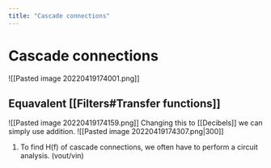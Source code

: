 ```yaml
---
title: "Cascade connections"
---
```

# Cascade connections
![[Pasted image 20220419174001.png]]

## Equavalent [[Filters#Transfer functions]]
![[Pasted image 20220419174159.png]]
Changing this to [[Decibels]] we can simply use addition.
![[Pasted image 20220419174307.png|300]] 

1. To find H(f) of cascade connections, we often have to perform a circuit analysis. (vout/vin)

